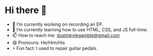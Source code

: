 # Hi there 👋
- 🔭 I’m currently working on recording an EP.
- 🌱 I’m currently learning how to use HTML, CSS, and JS full-time.
- 📫 How to reach me: dustinkylegamble@gmail.com
- 😄 Pronouns: He/Him/His
- ⚡ Fun fact: I used to repair guitar pedals.
